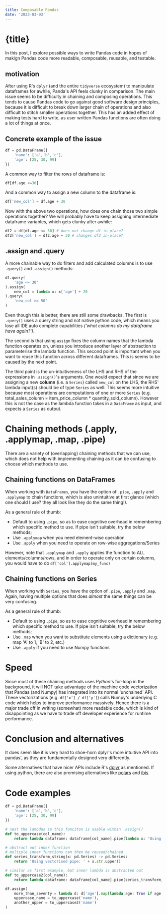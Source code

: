 ```yaml
---
title: Composable Pandas
date: '2023-03-03'
---
```


# {title}

In this post, I explore possible ways to write Pandas code in hopes of makign Pandas code more readable, composable, reusable, and testable.

## motivation

After using R's `dplyr` (and the entire `tidyverse` ecosystem) to manipulate dataframes for awhile, Panda's API feels clunky in comparison.
The main issue seems to be difficulty in chaining and composing operations.
This tends to cause Pandas code to go against good software design principles, because it is difficult to break down larger chain of operations and also difficult to stitch smaller operations together.
This has an added effect of making tests hard to write, as user written Pandas functions are often doing a lot of things at once.

## Concrete example of the issue

```py
df = pd.DataFrame({
	'name': ['a','b','c'],
	'age': [25, 30, 99]
})
```

A common way to filter the rows of dataframe is:

```py
df[df.age <=30]
```

And a common way to assign a new column to the dataframe is:

```py
df['new_col'] = df.age + 30
```

Now with the above two operations, how does one chain those two simple operations together?
We will probably have to keep assigning intermediate dataframe variables, which gets clunky after awhile:

```py
df2 = df[df.age <= 30] # does not change df in-place?
df2['new_col'] = df2.age + 30 # changes df2 in-place?
```

## .assign and .query

A more chainable way to do filters and add calculated columns is to use `.query()` and `.assign()` methods:

```py
df.query(
	'age <= 30'
).assign(
	new_col = lambda x: x['age'] + 20
).query(
	'new_col >= 50'
)
```

Even though this is better, there are still some drawbacks.
The first is `.query()` uses a query string and not native python code,
which means you lose all IDE auto complete capabilities _('what columns do my dataframe have again?')_.

The second is that using `assign` fixes the column names that the lambda function operates on,
unless you introduce another layer of abstraction to parameterise the lambda function.
This second point is important when you want to reuse this function across different dataframes.
This is seems to be caused by the next point.

The third point is the un-intuitiveness of the LHS and RHS of the expressions in `.assign()`'s arguments.
One would expect that since we are assigning a new **column** (i.e. a `Series`) called `new_col` on the LHS, the RHS' lambda input(s) should be of type `Series` as well.
This seems more intuitive because most operations are computations of one or more `Series` (e.g. total_sales_column = item_price_column \* quantity_sold_column).
However this is not the case as the lambda function takes in a `DataFrame` as input, and expects a `Series` as output.

# Chaining methods (.apply, .applymap, .map, .pipe)

There are a variety of (overlapping) chaining methods that we can use, which does not help with implementing chaining as it can be confusing to choose which methods to use.

## Chaining functions on DataFrames

When working with `DataFrames`, you have the option of `.pipe`, `.apply` and `.applymap` to chain functions, which is also unintuitive at first glance (which one should I use? they all look like they do the same thing!).

As a general rule of thumb:

- Default to using `.pipe`, so as to ease cognitive overhead in remembering which specific method to use. If pipe isn't suitable, try the below methods;
- Use `.applymap` when you need element-wise operation
- Use `.apply` when you need to operate on row-wise aggregations/Series

However, note that `.applymap` and `.apply` applies the function to ALL elements/columns/rows, and in order to operate only on certain columns, you would have to do `df['col'].applymap(my_func)`

## Chaining functions on Series

When working with `Series`, you have the option of `.pipe`, `.apply` and `.map`. Again, having multiple options that does _almost_ the same things can be very confusing.

As a general rule of thumb:

- Default to using `.pipe`, so as to ease cognitive overhead in remembering which specific method to use. If pipe isn't suitable, try the below methods;
- Use `.map` when you want to substitute elements using a dictionary (e.g. map 'A' to 1, 'B' to 2, etc.)
- Use `.apply` if you need to use Numpy functions

# Speed

Since most of these chaining methods uses _Python_'s for-loop in the background, it will NOT take advantage of the machine code vectorization that Pandas (and Numpy) has integrated into its normal 'unchained' API.
These vectorizations (e.g. `df['x'] / df['y']`) calls Numpy's underlying C code which helps to improve performance massively.
Hence there is a major trade off in writing (somewhat) more readable code, which is kind of disappointing as we have to trade off developer experience for runtime performance.

# Conclusion and alternatives

It does seem like it is very hard to shoe-horn dplyr's more intuitive API into pandas', as they are fundamentally designed very differently.

Some alternatives that have nicer APIs include R's [dplyr](https://dplyr.tidyverse.org/) as mentioned. If using python, there are also promising alternatives like [polars](https://www.pola.rs/) and [ibis](https://ibis-project.org/).

# Code examples

```python
df = pd.DataFrame({
	'name': ['a','b','c'],
	'age': [25, 30, 99]
})

# nest the lambdas so this funciton is usable within .assign()
def to_uppercase(col_name):
	return lambda dataframe: dataframe[col_name].pipe(lambda x: 'Using element wise map: ' + x.upper())

# abstract out inner function
# multiple inner functions can then be reused/chained
def series_transform_string(x: pd.Series) -> pd.Series:
    return 'Using vectorised pipe: ' + x.str.upper()

# similar as first example, but inner lambda is abstracted out
def to_uppercase2(col_name):
	return lambda dataframe: dataframe[col_name].pipe(series_transform_string)

df.assign(
	more_than_seventy = lambda d: d['age'].map(lambda age: True if age > 70 else False),
	uppercase_name = to_uppercase('name'),
    another_upper = to_uppercase2('name')
)
```

